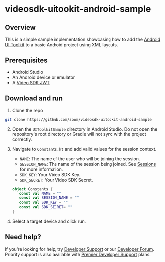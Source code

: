 # videosdk-uitookit-android-sample

## Overview

This is a simple sample implementation showcasing how to add the [Android UI Toolkit](https://developers.zoom.us/docs/video-sdk/android/ui-toolkit/) to a basic Android project using XML layouts.

## Prerequisites

- Android Studio
- An Android device or emulator
- A [Video SDK JWT](https://developers.zoom.us/docs/video-sdk/auth/)

## Download and run

1. Clone the repo

```sh
git clone https://github.com/zoom/videosdk-uitookit-android-sample
```
2. Open the `UIToolkitSample` directory in Android Studio. Do not open the repository's root directory or Gradle will not sync with the project correctly.
3. Navigate to `Constants.kt` and add valid values for the session context.
   - `NAME`: The name of the user who will be joining the session.
   - `SESSION_NAME`: The name of the session being joined. See [Sessions](https://developers.zoom.us/docs/video-sdk/android/sessions/) for more information.
   - `SDK_KEY`: Your Video SDK Key.
   - `SDK_SECRET`: Your Video SDK Secret.

    ```kotlin
    object Constants {
       const val NAME = ""
       const val SESSION_NAME = ""
       const val SDK_KEY = ""
       const val SDK_SECRET= ""
    }
    ```
4. Select a target device and click run.

## Need help?

If you're looking for help, try [Developer Support](https://devsupport.zoom.us) or our [Developer Forum](https://devforum.zoom.us). Priority support is also available with [Premier Developer Support](https://explore.zoom.us/docs/en-us/developer-support-plans.html) plans.
